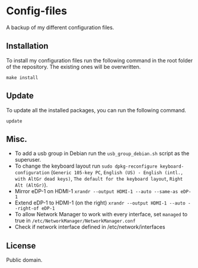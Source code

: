 # Config-files

A backup of my different configuration files.

## Installation

To install my configuration files run the following command in the root folder of the repository. The existing ones will be overwritten.


```shell
make install
```

## Update

To update all the installed packages, you can run the following command.

```shell
update
```

## Misc.

* To add a usb group in Debian run  the `usb_group_debian.sh` script as the superuser.
* To change the keyboard layout run `sudo dpkg-reconfigure keyboard-configuration` (`Generic 105-key PC`, `English (US) - English (intl., with AltGr dead keys)`, `The default for the keyboard layout`, `Right Alt (AltGr)`).
* Mirror eDP-1 on HDMI-1 `xrandr --output HDMI-1 --auto --same-as eDP-1`
* Extend eDP-1 to HDMI-1 (on the right) `xrandr --output HDMI-1 --auto --right-of eDP-1`
* To allow Network Manager to work with every interface, set `managed` to true in `/etc/NetworkManager/NetworkManager.conf`
* Check if network interface defined in /etc/network/interfaces

## License

Public domain.

